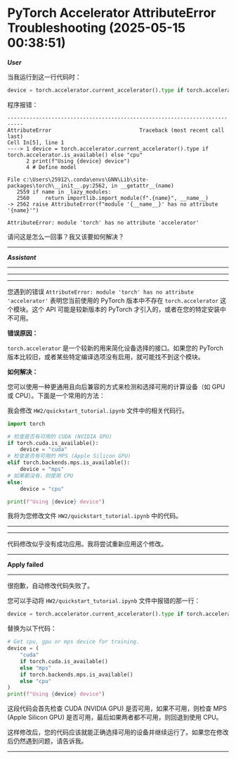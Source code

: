 <!-- Generated by SpecStory -->

# PyTorch Accelerator AttributeError Troubleshooting (2025-05-15 00:38:51)

_**User**_

当我运行到这一行代码时：

```python
device = torch.accelerator.current_accelerator().type if torch.accelerator.is_available() else "cpu"
```

程序报错：

```
---------------------------------------------------------------------------
AttributeError                            Traceback (most recent call last)
Cell In[5], line 1
----> 1 device = torch.accelerator.current_accelerator().type if torch.accelerator.is_available() else "cpu"
      2 print(f"Using {device} device")
      4 # Define model

File c:\Users\25912\.conda\envs\GNN\Lib\site-packages\torch\__init__.py:2562, in __getattr__(name)
   2559 if name in _lazy_modules:
   2560     return importlib.import_module(f".{name}", __name__)
-> 2562 raise AttributeError(f"module '{__name__}' has no attribute '{name}'")

AttributeError: module 'torch' has no attribute 'accelerator'
```

请问这是怎么一回事？我又该要如何解决？

---

_**Assistant**_



---




---



---

您遇到的错误 `AttributeError: module 'torch' has no attribute 'accelerator'` 表明您当前使用的 PyTorch 版本中不存在 `torch.accelerator` 这个模块。这个 API 可能是较新版本的 PyTorch 才引入的，或者在您的特定安装中不可用。

**错误原因：**

`torch.accelerator` 是一个较新的用来简化设备选择的接口。如果您的 PyTorch 版本比较旧，或者某些特定编译选项没有启用，就可能找不到这个模块。

**如何解决：**

您可以使用一种更通用且向后兼容的方式来检测和选择可用的计算设备（如 GPU 或 CPU）。下面是一个常用的方法：

我会修改 `HW2/quickstart_tutorial.ipynb` 文件中的相关代码行。

```python
import torch

# 检查是否有可用的 CUDA (NVIDIA GPU)
if torch.cuda.is_available():
    device = "cuda"
# 检查是否有可用的 MPS (Apple Silicon GPU)
elif torch.backends.mps.is_available():
    device = "mps"
# 如果都没有，则使用 CPU
else:
    device = "cpu"

print(f"Using {device} device")
```

我将为您修改文件 `HW2/quickstart_tutorial.ipynb` 中的代码。

---



---

代码修改似乎没有成功应用。我将尝试重新应用这个修改。

---

**Apply failed**

---

很抱歉，自动修改代码失败了。

您可以手动将 `HW2/quickstart_tutorial.ipynb` 文件中报错的那一行：

```python
device = torch.accelerator.current_accelerator().type if torch.accelerator.is_available() else "cpu"
```

替换为以下代码：

```python
# Get cpu, gpu or mps device for training.
device = (
    "cuda"
    if torch.cuda.is_available()
    else "mps"
    if torch.backends.mps.is_available()
    else "cpu"
)
print(f"Using {device} device")
```

这段代码会首先检查 CUDA (NVIDIA GPU) 是否可用，如果不可用，则检查 MPS (Apple Silicon GPU) 是否可用，最后如果两者都不可用，则回退到使用 CPU。

这样修改后，您的代码应该就能正确选择可用的设备并继续运行了。如果您在修改后仍然遇到问题，请告诉我。

---

